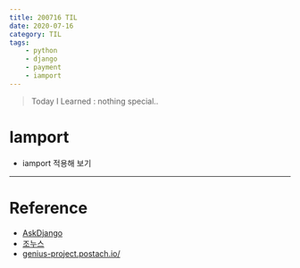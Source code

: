 ```yaml
---
title: 200716 TIL
date: 2020-07-16
category: TIL
tags:
    - python
    - django
    - payment
    - iamport
---
```


> Today I Learned : nothing special.. 

# Iamport

- iamport 적용해 보기

---
# Reference
- [AskDjango](https://www.askcompany.kr/vod/payment/1/)
- [조누스](https://chohyeonkeun.github.io/2020/06/17/200617-django-payment-function/)
- [genius-project.postach.io/](https://genius-project.postach.io/)